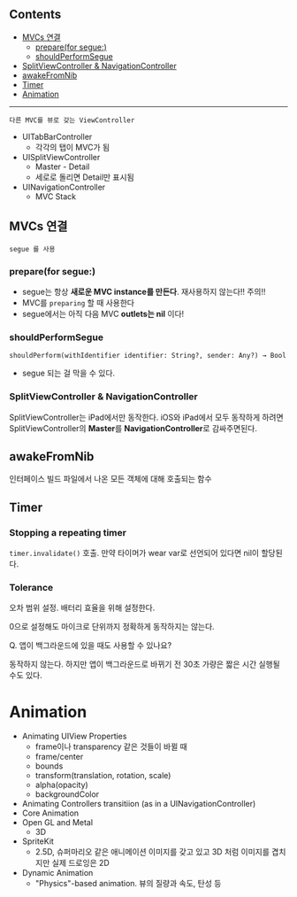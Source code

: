 
## Contents
- [MVCs 연결](#mvcs-연결)
    - [prepare(for segue:)](#prepare(for-segue:))
    - [shouldPerformSegue](#shouldperformsegue)
- [SplitViewController & NavigationController](#splitviewcontroller-&-navigationcontroller)
- [awakeFromNib](#awakefromnib)
- [Timer](#timer)
- [Animation](#animation)


---

`다른 MVC를 뷰로 갖는 ViewController`

- UITabBarController
    - 각각의 탭이 MVC가 됨
- UISplitViewController
    - Master - Detail
    - 세로로 돌리면 Detail만 표시됨
- UINavigationController
    - MVC Stack

## MVCs 연결

`segue 를 사용` 

### prepare(for segue:)

- segue는 항상 **새로운 MVC instance를 만든다**. 재사용하지 않는다!! 주의!!
- MVC를 `preparing` 할 때 사용한다
- segue에서는 아직 다음 MVC **outlets는 nil** 이다!

### shouldPerformSegue

`shouldPerform(withIdentifier identifier: String?, sender: Any?) → Bool`

- segue 되는 걸 막을 수 있다.

### SplitViewController & NavigationController

SplitViewController는 iPad에서만 동작한다. iOS와 iPad에서 모두 동작하게 하려면 SplitViewController의 **Master**를 **NavigationController**로 감싸주면된다.

## awakeFromNib

인터페이스 빌드 파일에서 나온 모든 객체에 대해 호출되는 함수

## Timer

### Stopping a repeating timer

`timer.invalidate()` 호출. 만약 타이머가 wear var로 선언되어 있다면 nil이 할당된다.

### Tolerance

오차 범위 설정. 배터리 효율을 위해 설정한다.

0으로 설정해도 마이크로 단위까지 정확하게 동작하지는 않는다.

Q. 앱이 백그라운드에 있을 때도 사용할 수 있나요?

동작하지 않는다. 하지만 앱이 백그라운드로 바뀌기 전 30초 가량은 짧은 시간 실행될 수도 있다.

# Animation

- Animating UIView Properties
    - frame이나 transparency 같은 것들이 바뀔 때
    - frame/center
    - bounds
    - transform(translation, rotation, scale)
    - alpha(opacity)
    - backgroundColor
- Animating Controllers transitiion (as in a UINavigationController)
- Core Animation
- Open GL and Metal
    - 3D
- SpriteKit
    - 2.5D, 슈퍼마리오 같은 애니메이션 이미지를 갖고 있고 3D 처럼 이미지를 겹치지만 실제 드로잉은 2D
- Dynamic Animation
    - "Physics"-based animation. 뷰의 질량과 속도, 탄성 등
